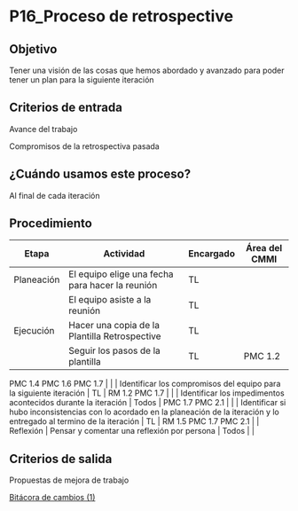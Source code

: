 # P16_Proceso de retrospective

## **Objetivo**

Tener una visión de las cosas que hemos abordado y avanzado para poder tener un plan para la siguiente iteración

## **Criterios de entrada**

Avance del trabajo

Compromisos de la retrospectiva pasada

## ¿Cuándo usamos este proceso?

Al final de cada iteración

## **Procedimiento**

| Etapa | Actividad | Encargado | Área del CMMI |
| --- | --- | --- | --- |
| Planeación | El equipo elige una fecha para hacer la reunión | TL |  |
|  | El equipo asiste a la reunión | TL |  |
| Ejecución | Hacer una copia de la Plantilla Retrospective | TL |  |
|  | Seguir los pasos de la plantilla | TL | PMC 1.2
PMC 1.4
PMC 1.6
PMC 1.7 |
|  | Identificar los compromisos del equipo para la siguiente iteración | TL | RM 1.2
PMC 1.7 |
|  | Identificar los impedimentos acontecidos durante la iteración | Todos | PMC 1.7
PMC 2.1 |
|  | Identificar si hubo inconsistencias con lo acordado en la planeación de la iteración y lo entregado al termino de la iteración | TL | RM 1.5
PMC 1.7
PMC 2.1 |
| Reflexión | Pensar y comentar una reflexión por persona | Todos |  |

## **Criterios de salida**

Propuestas de mejora de trabajo

[Bitácora de cambios (1)](P16_Proceso%20de%20retrospective%209e356c5b62be47cb8cb563696a8e04da/Bita%CC%81cora%20de%20cambios%20(1)%20ddeab7a478e34ec4bfe0410eb06b33d1.csv)
